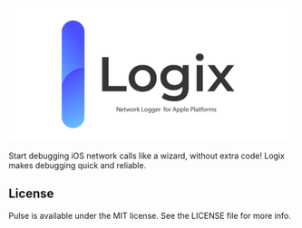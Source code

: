<p align="center">
<img width="750" alt="promo-main" src="https://github.com/artdima/Logix/blob/main/Logix.png?raw=true">
</p>

Start debugging iOS network calls like a wizard, without extra code! Logix makes debugging quick and reliable.

## License

Pulse is available under the MIT license. See the LICENSE file for more info.
